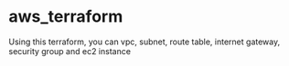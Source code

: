 # aws_terraform

Using this terraform, you can vpc, subnet, route table, internet gateway, security group and ec2 instance
